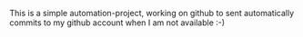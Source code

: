 This is a simple automation-project, working on github to sent automatically commits to my github account when I am not available :-)
